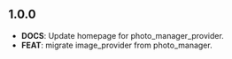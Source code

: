 ## 1.0.0

- **DOCS**: Update homepage for photo_manager_provider.
- **FEAT**: migrate image_provider from photo_manager.
